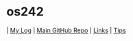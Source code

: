 # os242

| [My Log](TXT/mylog.txt "TXT/mylog.txt on GitHub") | [Main GitHub Repo](https://github.com/HamletJr/os242 "os242 repo") | [Links](LINKS/ "A list of useful OS resources") | [Tips](TIPS/ "Some useful tips")
